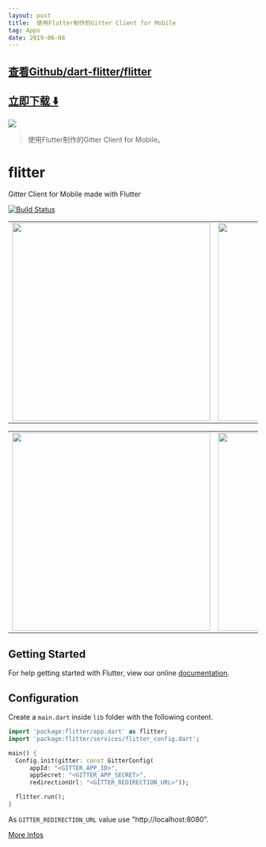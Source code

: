 ```yaml
---
layout: post
title:  使用Flutter制作的Gitter Client for Mobile
tag: Apps
date: 2019-06-08
---
```


 

## [查看Github/dart-flitter/flitter](http://github.com/dart-flitter/flitter)
## [立即下载 ️⬇️ ](https://codeload.github.com/dart-flitter/flitter/zip/master) 


 
![](https://flutterawesome.com/content/images/2018/10/flitter.jpg)
 
>
> 使用Flutter制作的Gitter Client for Mobile。
>

 
# flitter

Gitter Client for Mobile made with Flutter

[![Build Status](https://travis-ci.org/dart-flitter/flitter.svg?branch=master)](https://travis-ci.org/dart-flitter/flitter)

<div style="text-align: center"><table><tr>
    <td style="text-align: center">
<img src="https://github.com/dart-flitter/flitter/blob/master/screenshots/flutter_01.png" height="400"/>
</td>
<td style="text-align: center">
<img src="https://github.com/dart-flitter/flitter/blob/master/screenshots/flutter_02.png" height="400"/>
</td>
<td style="text-align: center">
<img src="https://github.com/dart-flitter/flitter/blob/master/screenshots/flutter_03.png" height="400"/>
</td>
</tr>
</table>
</div>
<div style="text-align: center"><table><tr>
<td style="text-align: center">
<img src="https://github.com/dart-flitter/flitter/blob/master/screenshots/flutter_04.png" height="400"/>
</td>
<td style="text-align: center">
<img src="https://github.com/dart-flitter/flitter/blob/master/screenshots/flutter_05.png" height="400"/>
</td>
<td style="text-align: center">
<img src="https://github.com/dart-flitter/flitter/blob/master/screenshots/flutter_07.png" height="400"/>
</td>
</tr>
</table>
</div>

## Getting Started

For help getting started with Flutter, view our online
[documentation](http://flutter.io/).


## Configuration

Create a `main.dart` inside `lib` folder with the following content.

```dart
import 'package:flitter/app.dart' as flitter;
import 'package:flitter/services/flitter_config.dart';

main() {
  Config.init(gitter: const GitterConfig(
      appId: "<GITTER_APP_ID>",
      appSecret: "<GITTER_APP_SECRET>",
      redirectionUrl: "<GITTER_REDIRECTION_URL>"));

  flitter.run();
}
```

As `GITTER_REDIRECTION_URL` value use "http://localhost:8080".

[More Infos](https://developer.gitter.im/docs/welcome)

